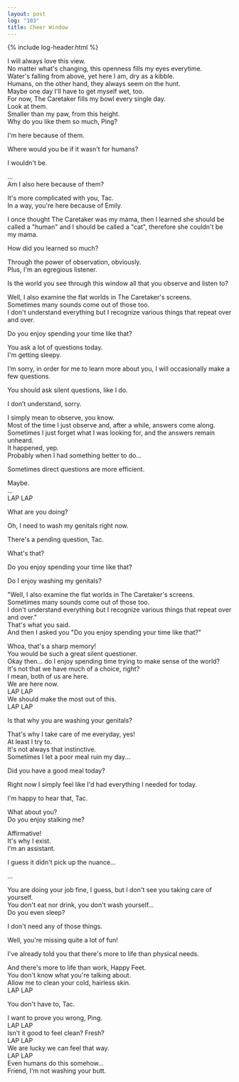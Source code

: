 ```yaml
---
layout: post
log: "103"
title: Cheer Window
---
```

{% include log-header.html %}

I will always love this view.<br>
No matter what's changing, this openness fills my eyes everytime.<br>
Water's falling from above, yet here I am, dry as a kibble.<br>
Humans, on the other hand, they always seem on the hunt.<br>
Maybe one day I'll have to get myself wet, too.<br>
For now, The Caretaker fills my bowl every single day.<br>
Look at them.<br>
Smaller than my paw, from this height.<br>
Why do you like them so much, Ping?

<p class="ping">
	I'm here because of them.
</p>

Where would you be if it wasn't for humans?

<p class="ping">
	I wouldn't be.
</p>

...<br>
Am I also here because of them?

<p class="ping">
	It's more complicated with you, Tac.<br>
	In a way, you're here because of Emily.
</p>

I once thought The Caretaker was my mama, then I learned she should be called a "human" and I should be called a "cat", therefore she couldn't be my mama.

<p class="ping">
	How did you learned so much?
</p>

Through the power of observation, obviously.<br>
Plus, I'm an egregious listener.

<p class="ping">
	Is the world you see through this window all that you observe and listen to?
</p>

Well, I also examine the flat worlds in The Caretaker's screens.<br>
Sometimes many sounds come out of those too.<br>
I don't understand everything but I recognize various things that repeat over and over.

<p class="ping">
	Do you enjoy spending your time like that?
</p>

You ask a lot of questions today.<br>
I'm getting sleepy.

<p class="ping">
	I’m sorry, in order for me to learn more about you, I will occasionally make a few questions.
</p>

You should ask silent questions, like I do.

<p class="ping">
	I don’t understand, sorry.
</p>

I simply mean to observe, you know.<br>
Most of the time I just observe and, after a while, answers come along.<br>
Sometimes I just forget what I was looking for, and the answers remain unheard.<br>
It happened, yep.<br>
Probably when I had something better to do...

<p class="ping">
	Sometimes direct questions are more efficient.
</p>

Maybe.<br>
...<br>
LAP LAP

<p class="ping">
	What are you doing?
</p>

Oh, I need to wash my genitals right now.

<p class="ping">
	There's a pending question, Tac.
</p>

What's that?

<p class="ping">
	Do you enjoy spending your time like that?
</p>

Do I enjoy washing my genitals?

<p class="ping">
	"Well, I also examine the flat worlds in The Caretaker's screens.<br>
	Sometimes many sounds come out of those too.<br>
	I don't understand everything but I recognize various things that repeat over and over."<br>
	That's what you said.<br>
	And then I asked you "Do you enjoy spending your time like that?"
</p>

Whoa, that's a sharp memory!<br>
You would be such a great silent questioner.<br>
Okay then... do I enjoy spending time trying to make sense of the world?<br>
It's not that we have much of a choice, right?<br>
I mean, both of us are here.<br>
We are here now.<br>
LAP LAP<br>
We should make the most out of this.<br>
LAP LAP

<p class="ping">
	Is that why you are washing your genitals?
</p>

That's why I take care of me everyday, yes!<br>
At least I try to.<br>
It's not always that instinctive.<br>
Sometimes I let a poor meal ruin my day...

<p class="ping">
	Did you have a good meal today?
</p>

Right now I simply feel like I'd had everything I needed for today.

<p class="ping">
	I'm happy to hear that, Tac.
</p>

What about you?<br>
Do you enjoy stalking me?

<p class="ping">
	Affirmative!<br>
	It's why I exist.<br>
	I'm an assistant. 
</p>


I guess it didn't pick up the nuance...


<p class="ping">
	...
</p>

You are doing your job fine, I guess, but I don't see you taking care of yourself.<br>
You don't eat nor drink, you don't wash yourself...<br>
Do you even sleep?

<p class="ping">
	I don't need any of those things.
</p>

Well, you're missing quite a lot of fun!

<p class="ping">
	I've already told you that there's more to life than physical needs.
</p>

And there's more to life than work, Happy Feet.<br>
You don't know what you're talking about.<br>
Allow me to clean your cold, hairless skin.<br>
LAP LAP

<p class="ping">
	You don't have to, Tac.
</p>

I want to prove you wrong, Ping.<br>
LAP LAP<br>
Isn't it good to feel clean? Fresh?<br>
LAP LAP<br>
We are lucky we can feel that way.<br>
LAP LAP<br>
Even humans do this somehow...<br>
Friend, I'm not washing your butt.

